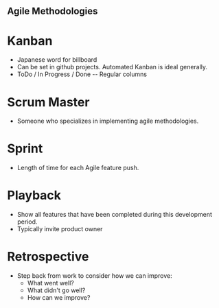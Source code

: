 ## Agile Methodologies

# Kanban
+ Japanese word for billboard
+ Can be set in github projects. Automated Kanban is ideal generally.
+ ToDo / In Progress / Done -- Regular columns

# Scrum Master
+ Someone who specializes in implementing agile methodologies.

# Sprint
+ Length of time for each Agile feature push.

# Playback
+ Show all features that have been completed during this development period.
+ Typically invite product owner

# Retrospective
+ Step back from work to consider how we can improve:
  * What went well?
  * What didn't go well?
  * How can we improve?